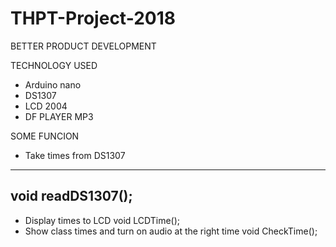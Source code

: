 # THPT-Project-2018 
BETTER PRODUCT DEVELOPMENT

TECHNOLOGY USED
 - Arduino nano
 - DS1307
 - LCD 2004
 - DF PLAYER MP3

SOME FUNCION
 - Take times from DS1307
 ---
   void readDS1307();
 ---
 - Display times to LCD
  void LCDTime();
  - Show class times and turn on audio at the right time
  void CheckTime();
